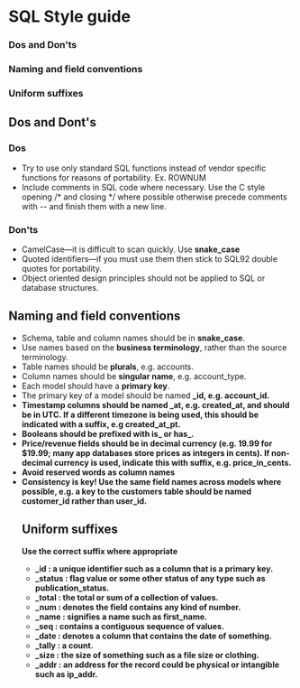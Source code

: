 # SQL Style guide
### Dos and Don'ts
### Naming and field conventions
### Uniform suffixes

## Dos and Dont's
### Dos
  * Try to use only standard SQL functions instead of vendor specific functions for reasons of portability. Ex. ROWNUM
  * Include comments in SQL code where necessary. Use the C style opening /* and closing */ where possible otherwise precede comments with -- and finish them with a new line.
### Don'ts
  * CamelCase—it is difficult to scan quickly. Use **snake_case**
  * Quoted identifiers—if you must use them then stick to SQL92 double quotes for portability.
  * Object oriented design principles should not be applied to SQL or database structures.

## Naming and field conventions
  * Schema, table and column names should be in **snake_case**.
  * Use names based on the **business terminology**, rather than the source terminology.
  * Table names should be **plurals**, e.g. accounts.
  * Column names should be **singular name**, e.g. account_type.
  * Each model should have a **primary key**.
  * The primary key of a model should be named **<object>_id**, e.g. account_id.
  * Timestamp columns should be named **<event>_at**, e.g. created_at, and should be in UTC. If a different timezone is being used, this should be indicated with a suffix, e.g __created_at_pt__.
  * Booleans should be prefixed with **is_ or has_**.
  * Price/revenue fields should be in decimal currency (e.g. 19.99 for $19.99; many app databases store prices as integers in cents). If non-decimal currency is used, indicate this with suffix, e.g. price_in_cents.
  * Avoid reserved words as column names
  * **Consistency is key!** Use the same field names across models where possible, e.g. a key to the customers table should be named customer_id rather than user_id.
  

## Uniform suffixes
Use the correct suffix where appropriate
  * **_id**     : a unique identifier such as a column that is a primary key.
  * **_status** : flag value or some other status of any type such as publication_status.
  * **_total**  : the total or sum of a collection of values.
  * **_num**    : denotes the field contains any kind of number.
  * **_name**   : signifies a name such as first_name.
  * **_seq**    : contains a contiguous sequence of values.
  * **_date**   : denotes a column that contains the date of something.
  * **_tally**  : a count.
  * **_size**   : the size of something such as a file size or clothing.
  * **_addr**   : an address for the record could be physical or intangible such as ip_addr.
  
